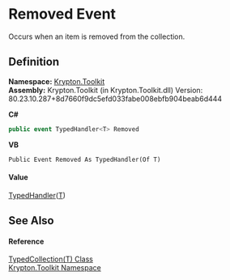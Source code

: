 # Removed Event


Occurs when an item is removed from the collection.



## Definition
**Namespace:** <a href="79d2eac2-21f4-54ff-7552-b20c33c30600.md">Krypton.Toolkit</a>  
**Assembly:** Krypton.Toolkit (in Krypton.Toolkit.dll) Version: 80.23.10.287+8d7660f9dc5efd033fabe008ebfb904beab6d444

**C#**
``` C#
public event TypedHandler<T> Removed
```
**VB**
``` VB
Public Event Removed As TypedHandler(Of T)
```



#### Value
<a href="27433746-3e11-b7df-cf2d-782a1c22d111.md">TypedHandler</a>(<a href="4026dc89-2502-ffa8-c767-a8aaea23623e.md">T</a>)

## See Also


#### Reference
<a href="4026dc89-2502-ffa8-c767-a8aaea23623e.md">TypedCollection(T) Class</a>  
<a href="79d2eac2-21f4-54ff-7552-b20c33c30600.md">Krypton.Toolkit Namespace</a>  
